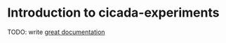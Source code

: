 # Introduction to cicada-experiments

TODO: write [great documentation](http://jacobian.org/writing/what-to-write/)
